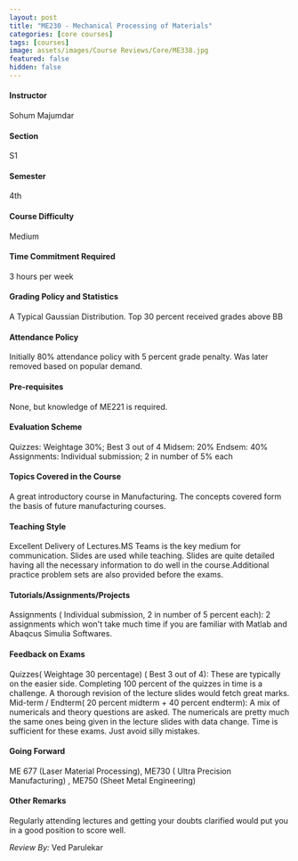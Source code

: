 ```yaml
---
layout: post
title: "ME230 - Mechanical Processing of Materials"
categories: [core courses]
tags: [courses]
image: assets/images/Course Reviews/Core/ME338.jpg
featured: false
hidden: false
---
```


#### Instructor

Sohum Majumdar

#### Section

S1

#### Semester

4th

#### Course Difficulty

Medium

#### Time Commitment Required

3 hours per week

#### Grading Policy and Statistics

A Typical Gaussian Distribution. Top 30 percent received grades above BB

#### Attendance Policy

Initially 80% attendance policy with 5 percent grade penalty. Was later removed based on popular demand.

#### Pre-requisites

None, but knowledge of ME221 is required.

#### Evaluation Scheme

Quizzes: Weightage 30%; Best 3 out of 4
Midsem: 20%
Endsem: 40%  
Assignments: Individual submission; 2 in number of 5% each

#### Topics Covered in the Course

A great introductory course in Manufacturing. The concepts covered form the basis of future manufacturing courses.

#### Teaching Style

Excellent Delivery of Lectures.MS Teams is the key medium for communication. Slides are used while teaching. Slides are quite detailed having all the necessary information to do well in the course.Additional practice problem sets are also provided before the exams.

#### Tutorials/Assignments/Projects

Assignments ( Individual submission, 2 in number of 5 percent each): 2 assignments which won't take much time if you are familiar with Matlab and Abaqcus Simulia Softwares.

#### Feedback on Exams

Quizzes( Weightage 30 percentage) ( Best 3 out of 4): These are typically on the easier side. Completing 100 percent of the quizzes in time is a challenge. A thorough revision of the lecture slides would fetch great marks.
Mid-term / Endterm( 20 percent midterm + 40 percent endterm): A mix of numericals and theory questions are asked. The numericals are pretty much the same ones being given in the lecture slides with data change. Time is sufficient for these exams. Just avoid silly mistakes.

#### Going Forward

ME 677 (Laser Material Processing), ME730 ( Ultra Precision Manufacturing) , ME750 (Sheet Metal Engineering)

#### Other Remarks

Regularly attending lectures and getting your doubts clarified would put you in a good position to score well.

_Review By:_ Ved Parulekar
